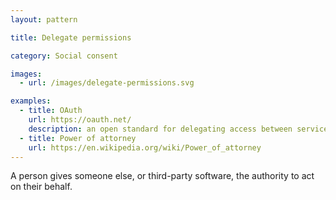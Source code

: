 ```yaml
---
layout: pattern

title: Delegate permissions

category: Social consent

images:
  - url: /images/delegate-permissions.svg

examples:
  - title: OAuth
    url: https://oauth.net/
    description: an open standard for delegating access between services
  - title: Power of attorney
    url: https://en.wikipedia.org/wiki/Power_of_attorney
---
```


A person gives someone else, or third-party software, the authority to act on their behalf.
